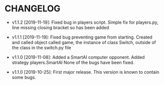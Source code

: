# CHANGELOG
* v1.1.2 [2019-11-19]: Fixed bug in players script.
  Simple fix for players.py, line missing closing bracket so has been added

* v1.1.1 [2019-11-19]: Fixed bug preventing game from starting.
  Created and called object called game, the instance of class Switch, outside of the class in the switch.py file

* v1.1.0 [2019-11-08]: Added a SmartAI computer opponent.
  Added strategy players.SmartAI
  None of the bugs have been fixed.

* v1.1.0 [2019-10-25]: First major release.
  This version is known to contain some bugs.

